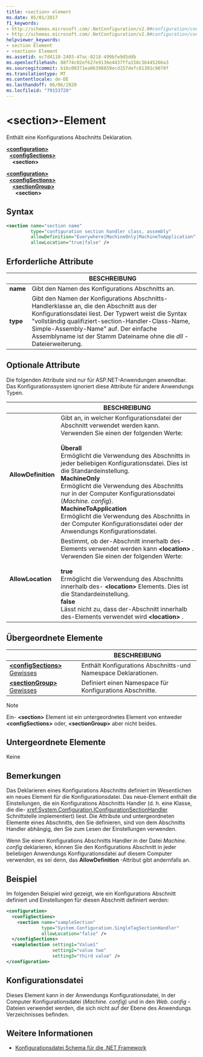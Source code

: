 ```yaml
---
title: <section> element
ms.date: 05/01/2017
f1_keywords:
- http://schemas.microsoft.com/.NetConfiguration/v2.0#configuration/configSections/section
- http://schemas.microsoft.com/.NetConfiguration/v2.0#configuration/configSections/sectionGroup/section
helpviewer_keywords:
- section Element
- <section> Element
ms.assetid: ec7d4110-2403-47ac-8218-499bfe9d5ddb
ms.openlocfilehash: 88f74c02ef627e9136e4437ffa150c36445266a3
ms.sourcegitcommit: b16c00371ea06398859ecd157defc81301c9070f
ms.translationtype: MT
ms.contentlocale: de-DE
ms.lasthandoff: 06/06/2020
ms.locfileid: "79153728"
---
```

# <a name="section-element"></a>\<section>-Element

Enthält eine Konfigurations Abschnitts Deklaration.

[**\<configuration>**](configuration-element.md)\
&nbsp;&nbsp;[**\<configSections>**](configsections-element-for-configuration.md)\
&nbsp;&nbsp;&nbsp;&nbsp;**\<section>**

[**\<configuration>**](configuration-element.md)\
&nbsp;&nbsp;[**\<configSections>**](configsections-element-for-configuration.md)\
&nbsp;&nbsp;&nbsp;&nbsp;[**\<sectionGroup>**](sectiongroup-element-for-configsections.md)\
&nbsp;&nbsp;&nbsp;&nbsp;&nbsp;&nbsp;**\<section>**

## <a name="syntax"></a>Syntax

```xml
<section name="section name"
         type="configuration section handler class, assembly"
         allowDefinition="Everywhere|MachineOnly|MachineToApplication"
         allowLocation="true|false" />
```

## <a name="required-attributes"></a>Erforderliche Attribute

|           | BESCHREIBUNG |
| --------- | ----------- |
| **name**  | Gibt den Namen des Konfigurations Abschnitts an. |
| **type**  | Gibt den Namen der Konfigurations Abschnitts-Handlerklasse an, die den Abschnitt aus der Konfigurationsdatei liest. Der Typwert weist die Syntax "vollständig qualifiziert-section-Handler-Class-Name, Simple-Assembly-Name" auf. Der einfache Assemblyname ist der Stamm Dateiname ohne die *dll* -Dateierweiterung. |

## <a name="optional-attributes"></a>Optionale Attribute

Die folgenden Attribute sind nur für ASP.NET-Anwendungen anwendbar. Das Konfigurationssystem ignoriert diese Attribute für andere Anwendungs Typen.

|                     | BESCHREIBUNG |
| ------------------- | ----------- |
| **AllowDefinition** | Gibt an, in welcher Konfigurationsdatei der Abschnitt verwendet werden kann. Verwenden Sie einen der folgenden Werte:<br><br>**Überall**<br>Ermöglicht die Verwendung des Abschnitts in jeder beliebigen Konfigurationsdatei. Dies ist die Standardeinstellung.<br>**MachineOnly**<br>Ermöglicht die Verwendung des Abschnitts nur in der Computer Konfigurationsdatei (*Machine. config*).<br>**MachineToApplication**<br>Ermöglicht die Verwendung des Abschnitts in der Computer Konfigurationsdatei oder der Anwendungs Konfigurationsdatei. |
| **AllowLocation**   | Bestimmt, ob der-Abschnitt innerhalb des-Elements verwendet werden kann **\<location>** . Verwenden Sie einen der folgenden Werte:<br><br>**true**<br>Ermöglicht die Verwendung des Abschnitts innerhalb des- **\<location>** Elements. Dies ist die Standardeinstellung.<br>**false**<br>Lässt nicht zu, dass der-Abschnitt innerhalb des-Elements verwendet wird **\<location>** . |

## <a name="parent-elements"></a>Übergeordnete Elemente

|     | BESCHREIBUNG |
| --- | ----------- |
| [**\<configSections>** Gewisses](configsections-element-for-configuration.md) | Enthält Konfigurations Abschnitts-und Namespace Deklarationen. |
| [**\<sectionGroup>** Gewisses](sectiongroup-element-for-configsections.md) | Definiert einen Namespace für Konfigurations Abschnitte. |

> [!NOTE]
> Ein- **\<section>** Element ist ein untergeordnetes Element von entweder **\<configSections>** oder, **\<sectionGroup>** aber nicht beides.

## <a name="child-elements"></a>Untergeordnete Elemente

Keine

## <a name="remarks"></a>Bemerkungen

Das Deklarieren eines Konfigurations Abschnitts definiert im Wesentlichen ein neues Element für die Konfigurationsdatei. Das neue-Element enthält die Einstellungen, die ein Konfigurations Abschnitts Handler (d. h. eine Klasse, die die- <xref:System.Configuration.IConfigurationSectionHandler> Schnittstelle implementiert) liest. Die Attribute und untergeordneten Elemente eines Abschnitts, den Sie definieren, sind von dem Abschnitts Handler abhängig, den Sie zum Lesen der Einstellungen verwenden.

Wenn Sie einen Konfigurations Abschnitts Handler in der Datei *Machine. config* deklarieren, können Sie den Konfigurations Abschnitt in jeder beliebigen Anwendungs Konfigurationsdatei auf diesem Computer verwenden, es sei denn, das **AllowDefinition** -Attribut gibt andernfalls an.

## <a name="example"></a>Beispiel

Im folgenden Beispiel wird gezeigt, wie ein Konfigurations Abschnitt definiert und Einstellungen für diesen Abschnitt definiert werden:

```xml
<configuration>
  <configSections>
    <section name="sampleSection"
             type="System.Configuration.SingleTagSectionHandler"
             allowLocation="false" />
  </configSections>
  <sampleSection setting1="Value1"
                 setting2="value two"
                 setting3="third value" />
</configuration>
```

## <a name="configuration-file"></a>Konfigurationsdatei

Dieses Element kann in der Anwendungs Konfigurationsdatei, in der Computer Konfigurationsdatei (*Machine. config*) und in den *Web. config* -Dateien verwendet werden, die sich nicht auf der Ebene des Anwendungs Verzeichnisses befinden.

## <a name="see-also"></a>Weitere Informationen

- [Konfigurationsdatei Schema für die .NET Framework](index.md)
